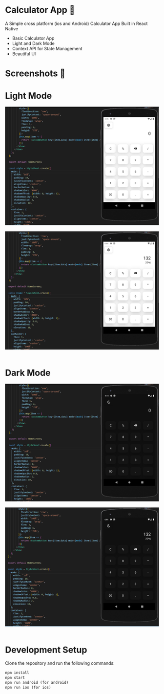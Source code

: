 # Calculator App 📱

A Simple cross platform (ios and Android) Calculator App Built in React Native

 * Basic Calculator App
 * Light and Dark Mode
 * Context API for State Management
 * Beautiful UI

 # Screenshots 📸

# Light Mode

<img src="./src/assets/image01.png" />

<br />
<br />

<img src="./src/assets/image02.png" />

<br />
<br />


# Dark Mode


<img src="./src/assets/image03.png" />

<br />
<br />

<img src="./src/assets/image04.png" />


<br />
<br />





# Development Setup

Clone the repository and run the following commands:
```shell
npm install
npm start
npm run android (for android)
npm run ios (for ios)
```
